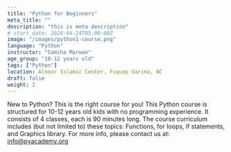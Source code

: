 ```yaml
---
title: "Python for Beginners"
meta_title: ""
description: "this is meta description"
# start_date: 2024-04-24T05:00:00Z
image: "/images/python1-course.png"
language: "Python"
instructor: "Samiha Marwan"
age_group: "10-12 years old"
tags: ["Python"]
location: Alnoor Islamic Center, Fuquay Varina, NC
draft: false
weight: 2
---
```


New to Python? This is the right course for you! This Python course is structured for 10-12 years old kids with no programming experience. It consists of 4 classes, each is 90 minutes long. The course curriculum includes (but not limited to) these topics: Functions, for loops, if statements, and Graphics library. For more info, please contact us at: info@pyacademy.org
